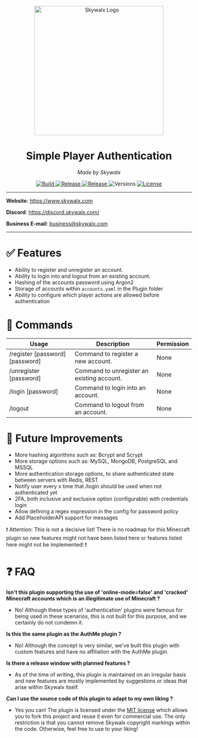 <p align="center">
<img src="https://i.imgur.com/gwI0AqH.png" alt="Skywalx Logo" width="350" height="350"/>
</p>
<h1 align="center">Simple Player Authentication</h1>
<p align="center">
<i>Made by Skywalx</i>
</p>
<p align="center">
<a href="https://github.com/Skywalx/simple-player-authentication/actions/workflows/build.yml" target="_blank">
    <img src="https://github.com/Skywalx/simple-player-authentication/actions/workflows/build.yml/badge.svg" alt="Build"/>
</a>
<a href="https://github.com/Skywalx/simple-player-authentication/actions/workflows/release.yml" target="_blank">
    <img src="https://github.com/Skywalx/simple-player-authentication/actions/workflows/release.yml/badge.svg" alt="Release"/>
</a>
<a href="https://github.com/Skywalx/simple-player-authentication/releases">
  <img src="https://img.shields.io/github/v/release/Skywalx/simple-player-authentication" alt="Release">
</a>
<img src="https://img.shields.io/badge/versions-1.17.1%20--%201.19.2-blue" alt="Versions">
<a href="https://github.com/Skywalx/item-weight-lib/blob/main/LICENSE" target="_blank">
    <img src="https://img.shields.io/github/license/Skywalx/item-weight-lib" alt="License"/>
</a>
</p>


---

**Website**: https://www.skywalx.com

**Discord**: https://discord.skywalx.com/

**Business E-mail**: business@skywalx.com

---

# :white_check_mark: Features

- Ability to register and unregister an account.
- Ability to login into and logout from an existing account.
- Hashing of the accounts password using Argon2
- Storage of accounts within `accounts.yaml` in the Plugin folder
- Ability to configure which player actions are allowed before authentication

# :page_with_curl: Commands

| Usage                                                            | Description                                                | Permission |
|------------------------------------------------------------------|------------------------------------------------------------|------------|
| /register [password] [password]                                  | Command to register a new account.                         | None       |
| /unregister [password]                                           | Command to unregister an existing account.                 | None       |
| /login [password]                                                | Command to login into an account.                          | None       |
| /logout                                                          | Command to logout from an account.                         | None       |

# :wrench: Future Improvements

- More hashing algorithms such as: Bcrypt and Scrypt
- More storage options such as: MySQL, MongoDB, PostgreSQL and MSSQL
- More authentication storage options, to share authenticated state between servers with Redis, REST
- Notify user every x time that /login should be used when not authenticated yet
- 2FA, both inclusive and exclusive option (configurable) with credentials login
- Allow defining a regex expression in the config for password policy
- Add PlaceholderAPI support for messages

:exclamation: Attention: This is not a decisive list! There is no roadmap for this Minecraft plugin so new features
might not have been listed here or features listed here might not be implemented! :exclamation:

# :question: FAQ

**Isn't this plugin supporting the use of 'online-mode=false' and 'cracked' Minecraft accounts which is an illegitimate
use of Minecraft ?**

- No! Although these types of 'authentication' plugins were famous for being used in these scenarios, this is not built
  for this
  purpose, and we certainly do not condemn it.

**Is this the same plugin as the AuthMe plugin ?**

- No! Although the concept is very similar, we've built this plugin with custom features and have no affiliation with
  the AuthMe plugin.

**Is there a release window with planned features ?**

- As of the time of writing, this plugin is maintained on an irregular basis and new features are mostly implemented by
  suggestions or ideas that arise within Skywalx itself.

**Can I use the source code of this plugin to adapt to my own liking ?**

- Yes you can! The plugin is licensed under the [MIT license](LICENSE) which allows you to fork this project and reuse
  it even for commercial use. The only restriction is that you cannot remove Skywalx copyright markings within the code.
  Otherwise, feel free to use to your liking!
